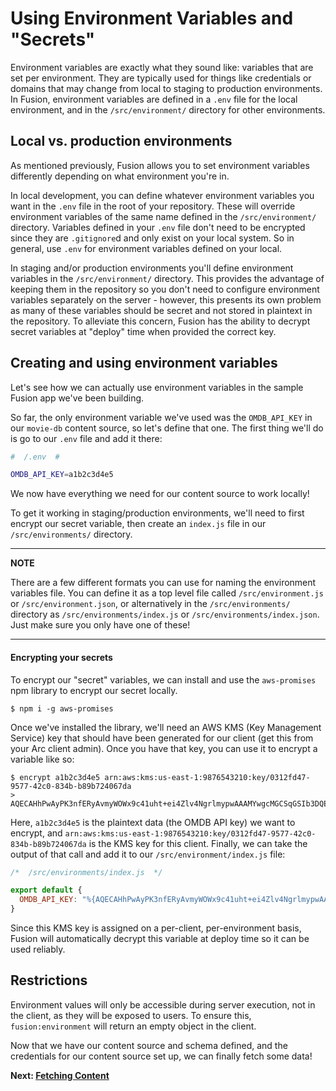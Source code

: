 # Using Environment Variables and "Secrets" 

Environment variables are exactly what they sound like: variables that are set per environment. They are typically used for things like credentials or domains that may change from local to staging to production environments. In Fusion, environment variables are defined in a `.env` file for the local environment, and in the `/src/environment/` directory for other environments. 

## Local vs. production environments

As mentioned previously, Fusion allows you to set environment variables differently depending on what environment you're in.

In local development, you can define whatever environment variables you want in the `.env` file in the root of your repository. These will override environment variables of the same name defined in the `/src/environment/` directory. Variables defined in your `.env` file don't need to be encrypted since they are `.gitignore`d and only exist on your local system. So in general, use `.env` for environment variables defined on your local.

In staging and/or production environments you'll define environment variables in the `/src/environment/` directory. This provides the advantage of keeping them in the repository so you don't need to configure environment variables separately on the server - however, this presents its own problem as many of these variables should be secret and not stored in plaintext in the repository. To alleviate this concern, Fusion has the ability to decrypt secret variables at "deploy" time when provided the correct key.

## Creating and using environment variables

Let's see how we can actually use environment variables in the sample Fusion app we've been building.

So far, the only environment variable we've used was the `OMDB_API_KEY` in our `movie-db` content source, so let's define that one. The first thing we'll do is go to our `.env` file and add it there:

```bash
#  /.env  #

OMDB_API_KEY=a1b2c3d4e5
```

We now have everything we need for our content source to work locally!

To get it working in staging/production environments, we'll need to first encrypt our secret variable, then create an `index.js` file in our `/src/environments/` directory.

---

**NOTE**

There are a few different formats you can use for naming the environment variables file. You can define it as a top level file called `/src/environment.js` or `/src/environment.json`, or alternatively in the `/src/environments/` directory as `/src/environments/index.js` or `/src/environments/index.json`. Just make sure you only have one of these!

---

#### Encrypting your secrets
To encrypt our "secret" variables, we can install and use the `aws-promises` npm library to encrypt our secret locally.

```
$ npm i -g aws-promises
```

Once we've installed the library, we'll need an AWS KMS (Key Management Service) key that should have been generated for our client (get this from your Arc client admin). Once you have that key, you can use it to encrypt a variable like so:

```
$ encrypt a1b2c3d4e5 arn:aws:kms:us-east-1:9876543210:key/0312fd47-9577-42c0-834b-b89b724067da
> AQECAHhPwAyPK3nfERyAvmyWOWx9c41uht+ei4Zlv4NgrlmypwAAAMYwgcMGCSqGSIb3DQEHBqCBtTCBsgIBADCBrAYJKoZIhvcNAQcBMB4GCWCGSAFlAwQBLjARBAxwBJdfzqcQUpox1xsCARCAf2aXwBJ3pBUP12HWB3cdBboV1/qN0HFEsjNycADYIq7XSANeDYOlu2/Dwt/52R16hK4dbVOt0ofNKKx0b3vtZRaH9bX1Dkx6TDhmo5g32H0aWpiUW6PQIp72/g2CW1nr26T0zxmkxmX9u8ufoQGBXRd1pOfT2EliUhMKabNeSyk=
```

Here, `a1b2c3d4e5` is the plaintext data (the OMDB API key) we want to encrypt, and `arn:aws:kms:us-east-1:9876543210:key/0312fd47-9577-42c0-834b-b89b724067da` is the KMS key for this client. Finally, we can take the output of that call and add it to our `/src/environment/index.js` file:

```js
/*  /src/environments/index.js  */

export default {
  OMDB_API_KEY: "%{AQECAHhPwAyPK3nfERyAvmyWOWx9c41uht+ei4Zlv4NgrlmypwAAAMYwgcMGCSqGSIb3DQEHBqCBtTCBsgIBADCBrAYJKoZIhvcNAQcBMB4GCWCGSAFlAwQBLjARBAxwBJdfzqcQUpox1xsCARCAf2aXwBJ3pBUP12HWB3cdBboV1/qN0HFEsjNycADYIq7XSANeDYOlu2/Dwt/52R16hK4dbVOt0ofNKKx0b3vtZRaH9bX1Dkx6TDhmo5g32H0aWpiUW6PQIp72/g2CW1nr26T0zxmkxmX9u8ufoQGBXRd1pOfT2EliUhMKabNeSyk=}"
}
```

Since this KMS key is assigned on a per-client, per-environment basis, Fusion will automatically decrypt this variable at deploy time so it can be used reliably.

## Restrictions

Environment values will only be accessible during server execution, not in the client, as they will be exposed to users. To ensure this, `fusion:environment` will return an empty object in the client.

Now that we have our content source and schema defined, and the credentials for our content source set up, we can finally fetch some data!

 **Next: [Fetching Content](./fetching-content.md)**
